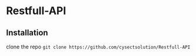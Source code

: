 # Restfull-API

## Installation 

clone the repo  `git clone https://github.com/cysectsolution/Restfull-API `


